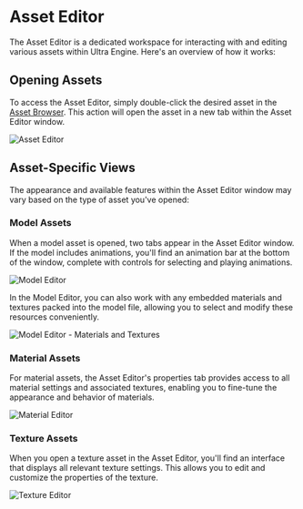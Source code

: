 # Asset Editor

The Asset Editor is a dedicated workspace for interacting with and editing various assets within Ultra Engine. Here's an overview of how it works:

## Opening Assets

To access the Asset Editor, simply double-click the desired asset in the [Asset Browser](assetbrowser.md). This action will open the asset in a new tab within the Asset Editor window.

![Asset Editor](https://github.com/UltraEngine/Documentation/blob/master/Images/modeleditor.png?raw=true)

## Asset-Specific Views

The appearance and available features within the Asset Editor window may vary based on the type of asset you've opened:

### Model Assets

When a model asset is opened, two tabs appear in the Asset Editor window. If the model includes animations, you'll find an animation bar at the bottom of the window, complete with controls for selecting and playing animations.

![Model Editor](https://github.com/UltraEngine/Documentation/blob/master/Images/modeleditor.png?raw=true)

In the Model Editor, you can also work with any embedded materials and textures packed into the model file, allowing you to select and modify these resources conveniently.

![Model Editor - Materials and Textures](https://github.com/UltraEngine/Documentation/blob/master/Images/modeleditor2.png?raw=true)

### Material Assets

For material assets, the Asset Editor's properties tab provides access to all material settings and associated textures, enabling you to fine-tune the appearance and behavior of materials.

![Material Editor](https://github.com/UltraEngine/Documentation/blob/master/Images/materialeditor.png?raw=true)

### Texture Assets

When you open a texture asset in the Asset Editor, you'll find an interface that displays all relevant texture settings. This allows you to edit and customize the properties of the texture.

![Texture Editor](https://github.com/UltraEngine/Documentation/blob/master/Images/textureeditor.png?raw=true)

